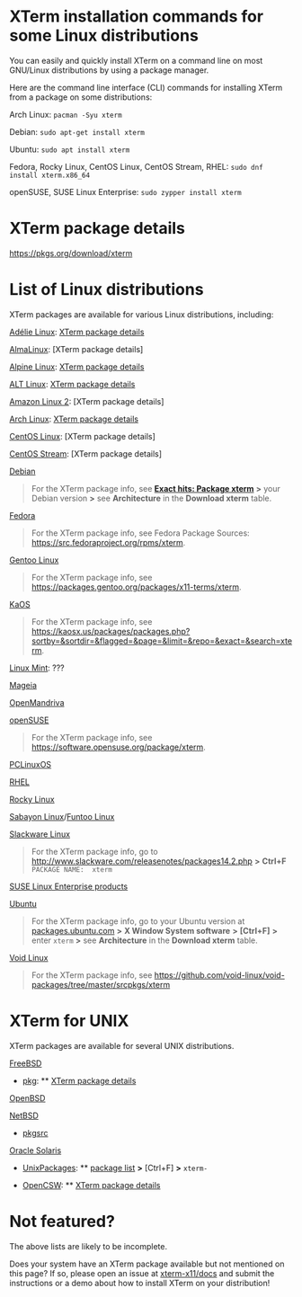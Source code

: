 <!-- 
// top menu
// 'Install'
// _'Package' = this page
// _'xterm.tar.gz'
-->
 
# XTerm installation commands for some Linux distributions

You can easily and quickly install XTerm on a command line on most GNU/Linux distributions by using a package manager.

Here are the command line interface (CLI) commands for installing XTerm from a package on some distributions:

Arch Linux: `pacman -Syu xterm`
<!-- source: https://bbs.archlinux.org/viewtopic.php?id=242823 -->

Debian: `sudo apt-get install xterm`
<!-- https://www.debian.org/releases/ and [APT](https://packages.debian.org/sid/apt) -->

Ubuntu: `sudo apt install xterm`

Fedora, Rocky Linux, CentOS Linux, CentOS Stream, RHEL: `sudo dnf install xterm.x86_64`

openSUSE, SUSE Linux Enterprise: `sudo zypper install xterm`

# XTerm package details

https://pkgs.org/download/xterm

# List of Linux distributions

XTerm packages are available for various Linux distributions, including:

[Adélie Linux](https://www.adelielinux.org/): [XTerm package details](https://pkg.adelielinux.org/current/xterm)

[AlmaLinux](https://almalinux.org/): [XTerm package details]

[Alpine Linux](https://www.alpinelinux.org/): [XTerm package details](https://pkgs.alpinelinux.org/packages?name=xterm&branch=edge)

[ALT Linux](https://en.altlinux.org/): [XTerm package details](https://packages.altlinux.org/en/sisyphus/srpms/xterm/)

[Amazon Linux 2](https://aws.amazon.com/amazon-linux-2/): [XTerm package details]

[Arch Linux](https://archlinux.org/): [XTerm package details](https://archlinux.org/packages/extra/x86_64/xterm/)

[CentOS Linux](https://www.centos.org/centos-linux/): [XTerm package details]

[CentOS Stream](https://www.centos.org/centos-stream/): [XTerm package details]

[Debian](https://www.debian.org/)
> For the XTerm package info, see [**Exact hits: Package xterm**](https://packages.debian.org/search?searchon=names&keywords=xterm) **>** your Debian version **>** see **Architecture** in the **Download xterm** table.

[Fedora](https://getfedora.org/)
> For the XTerm package info, see Fedora Package Sources: https://src.fedoraproject.org/rpms/xterm.
<!-- [DNF](https://docs.fedoraproject.org/en-US/fedora/rawhide/system-administrators-guide/package-management/DNF/) -->

[Gentoo Linux](https://www.gentoo.org/)
> For the XTerm package info, see https://packages.gentoo.org/packages/x11-terms/xterm.

[KaOS](https://kaosx.us/)
> For the XTerm package info, see https://kaosx.us/packages/packages.php?sortby=&sortdir=&flagged=&page=&limit=&repo=&exact=&search=xterm.

[Linux Mint](https://www.linuxmint.com/): ???

[Mageia](https://www.mageia.org/en/)

[OpenMandriva](https://www.openmandriva.org/)

[openSUSE](https://www.opensuse.org/)
> For the XTerm package info, see https://software.opensuse.org/package/xterm.
<!--
[Zypper](https://doc.opensuse.org/documentation/leap/reference/html/book-reference/cha-sw-cl.html#sec-zypper)
// https://forums.opensuse.org/showthread.php/572947-Docs-related-request-about-installing-XTerm-on-openSUSE-and-SUSE-Linux-Enterprise?p=3144613#post3144613
// Another page on XTerm: https://en.opensuse.org/Xterm.
// https://en.opensuse.org/images/1/17/Zypper-cheat-sheet-1.pdf
// Note to Max re https://en.opensuse.org/Xterm: (invisible-island.net links are broken and man page is off another website) updated in 2015, it's a wiki, so Max can update when he finds time.
//FYI potential sources of confusion: https://packagehub.suse.com/search/?q=xterm
-->

[PCLinuxOS](https://www.pclinuxos.com/)

[RHEL](https://www.redhat.com/en/technologies/linux-platforms/enterprise-linux)

[Rocky Linux](https://rockylinux.org/)

[Sabayon Linux](https://www.sabayon.org/)/[Funtoo Linux](https://www.funtoo.org)

[Slackware Linux](http://www.slackware.com/)
> For the XTerm package info, go to http://www.slackware.com/releasenotes/packages14.2.php **>** **Ctrl+F** `PACKAGE NAME:  xterm`

[SUSE Linux Enterprise products](https://www.suse.com/products/)

[Ubuntu](https://ubuntu.com/server/docs/package-management/)
> For the XTerm package info, go to your Ubuntu version at [packages.ubuntu.com](https://packages.ubuntu.com/) **>** **X Window System software** **>** **[Ctrl+F]** **>** enter `xterm` **>** see **Architecture** in the **Download xterm** table.
<!--
//https://packages.ubuntu.com/search?keywords=xterm
//https://packages.ubuntu.com/search?arch=i386&keywords=xterm
//* link:https://linuxmint.com/[Linux Mint]: ??? `sudo apt install xterm`
-->

[Void Linux](https://voidlinux.org/)
> For the XTerm package info, see https://github.com/void-linux/void-packages/tree/master/srcpkgs/xterm

# XTerm for UNIX

XTerm packages are available for several UNIX distributions.

[FreeBSD](https://www.freebsd.org/)

* [pkg](https://github.com/freebsd/pkg):
** [XTerm package details](https://cgit.freebsd.org/ports/tree/x11/xterm)
<!--
as of 20220114, the package name is `xterm-370` 'Terminal emulator for the X Window System'
[XTerm package description](https://cgit.freebsd.org/ports/plain/x11/xterm/pkg-descr?revision=HEAD)
Maintained by: ehaupt@FreeBSD.org
"Package names include the version number" source: https://docs.freebsd.org/en/books/handbook/ports/#ports-finding-applications
-->

[OpenBSD](https://www.openbsd.org/)
<!--
FAQ - Package Management https://www.openbsd.org/faq/faq15.html
the xterm package is there because its manpage is published https://man.openbsd.org/xterm
the footer of the manpage contains '2021-09-21  Patch #369'
didn't find an `xterm` package in https://cdn.openbsd.org/pub/OpenBSD/7.0/
neither in https://cdn.openbsd.org/pub/OpenBSD/7.0/packages-stable/
neigher in https://cdn.openbsd.org/pub/OpenBSD/7.0/packages/
-->

[NetBSD](https://netbsd.org/)

* [pkgsrc](http://www.pkgsrc.org/)

<!--
"WARNING: The website does not contain easily findable info about the xterm package, so I need to check it with them if they have an xterm package (maybe email them)!

pkgsrc is a framework for managing third-party software on UNIX-like systems, currently containing over 17,900 packages. It is the default package manager of NetBSD and SmartOS, and can be used to enable freely available software to be built easily on a large number of other UNIX-like platforms. The binary packages that are produced by pkgsrc can be used without having to compile anything from source. It can be easily used to complement the software on an existing system.
NetBSD already contains the necessary tools for using pkgsrc; on other platforms you need to bootstrap pkgsrc to get the package management tools installed."
-->

[Oracle Solaris](https://www.oracle.com/solaris/)

* [UnixPackages](https://unixpackages.com/):
** [package list](https://unixpackages.com/packages/package-list/) **>** [Ctrl+F] **>** `xterm-`

* [OpenCSW](https://www.opencsw.org/):
** [XTerm package details](https://www.opencsw.org/packages/CSWxterm/)

<!--
https://unixpackages.com/[UnixPackages]
UNIX packages
Open Source applications for Sun Solaris
Solaris applications & packages
Downloads for over 33,700 open source packages for Solaris 2.5 thru Solaris 11
-->

<!--
OpenCSW (pronounced open-cashew /ˈkæʃuː/) is an easy to use open source software distribution installable on top of Solaris and Solaris-based systems. OpenCSW is a community project dedicated to working closely with upstream projects to improve portability of open source software.
OpenCSW Solaris packages are provided in the OS-native SVR4 format.  We publish both binary packages and source package definitions, making it possible for others to build on top of OpenCSW’s work.
-->

# Not featured?

The above lists are likely to be incomplete.

Does your system have an XTerm package available but not mentioned on this page? If so, please open an issue at [xterm-x11/docs](https://github.com/xterm-x11/docs/issues) and submit the instructions or a demo about how to install XTerm on your distribution!
